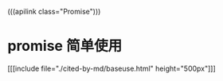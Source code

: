 (((apilink class="Promise")))

# promise 简单使用
[[[include file="./cited-by-md/baseuse.html" height="500px"]]]